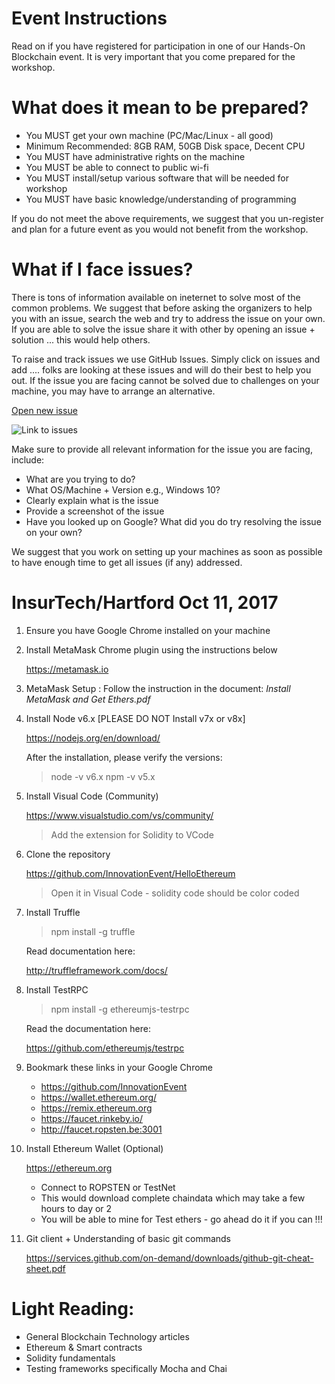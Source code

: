 # Event Instructions
Read on if you have registered for participation in one of our Hands-On Blockchain event. It is very important that you come prepared for the workshop. 

# What does it mean to be prepared?
* You MUST get your own machine (PC/Mac/Linux - all good)
* Minimum Recommended: 8GB RAM, 50GB Disk space, Decent CPU
* You MUST have administrative rights on the machine
* You MUST be able to connect to public wi-fi 
* You MUST install/setup various software that will be needed for workshop
* You MUST have basic knowledge/understanding of programming

If you do not meet the above requirements, we suggest that you un-register and plan for a future event as you would not benefit from the workshop.

# What if I face issues?

There is tons of information available on ineternet to solve most of the common problems. We suggest that before asking the organizers to help you with an issue, search the web and try to address the issue on your own. If you are able to solve the issue share it with other by opening an issue + solution ... this would help others.

To raise and track issues we use GitHub Issues. Simply click on issues and add .... folks are looking at these issues and will do their best to help you out. If the issue you are facing cannot be solved due to challenges on your machine, you may have to arrange an alternative.

[Open new issue](https://github.com/TcsInnovationEvent/Instructions/issues)



![Link to issues](https://user-images.githubusercontent.com/32396416/31078861-c79319c2-a751-11e7-921b-dd79c3669e4d.png)



Make sure to provide all relevant information for the issue you are facing, include:
* What are you trying to do?
* What OS/Machine + Version e.g., Windows 10?
* Clearly explain what is the issue
* Provide a screenshot of the issue
* Have you looked up on Google? What did you do try resolving the issue on your own?

We suggest that you work on setting up your machines as soon as possible to have enough time to get all issues (if any) addressed.

# InsurTech/Hartford  Oct 11, 2017

1. Ensure you have Google Chrome installed on your machine

2. Install MetaMask Chrome plugin using the instructions below

    https://metamask.io
    
3. MetaMask Setup : Follow the instruction in the document:  *Install MetaMask and Get Ethers.pdf*
    
3. Install Node v6.x  [PLEASE DO NOT Install v7x or v8x]

    https://nodejs.org/en/download/
    
    After the installation, please verify the versions:
    > node -v        v6.x
    > npm  -v        v5.x

4. Install Visual Code (Community)

   https://www.visualstudio.com/vs/community/
   
   > Add the extension for Solidity to VCode
   
5. Clone the repository

   https://github.com/InnovationEvent/HelloEthereum
   
   > Open it in Visual Code - solidity code should be color coded

6. Install Truffle

   > npm install -g truffle
   
   Read documentation here:
   
   http://truffleframework.com/docs/
   

7. Install TestRPC

   > npm install -g ethereumjs-testrpc
   
   Read the documentation here:
   
   https://github.com/ethereumjs/testrpc

8. Bookmark these links in your Google Chrome

    * https://github.com/InnovationEvent
    * https://wallet.ethereum.org/
    * https://remix.ethereum.org
    * https://faucet.rinkeby.io/
    * http://faucet.ropsten.be:3001
  

9. Install Ethereum Wallet (Optional)
   
   https://ethereum.org
   
   * Connect to ROPSTEN or TestNet
   * This would download complete chaindata which may take a few hours to day or 2
   * You will be able to mine for Test ethers - go ahead do it if you can !!!

10. Git client + Understanding of basic git commands
  
    https://services.github.com/on-demand/downloads/github-git-cheat-sheet.pdf
    

Light Reading:
==============
* General Blockchain Technology articles
* Ethereum & Smart contracts
* Solidity fundamentals
* Testing frameworks specifically Mocha and Chai
